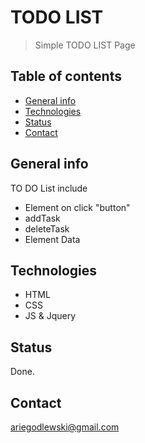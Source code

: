 # TODO LIST
> Simple TODO LIST Page

## Table of contents
* [General info](#general-info)
* [Technologies](#technologies)
* [Status](#status)
* [Contact](#ariegodlewski)

## General info
TO DO List include 
- Element on click "button"
- addTask 
- deleteTask
- Element Data

## Technologies
* HTML
* CSS 
* JS & Jquery


## Status
Done.


## Contact
ariegodlewski@gmail.com
